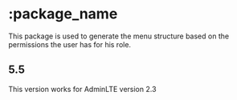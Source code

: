 # :package_name

This package is used to generate the menu structure based on the permissions the user has for his role.

## 5.5

This version works for AdminLTE version 2.3